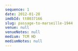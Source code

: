 ```yaml
---
sequence: 1
date: 2012-01-28
imdbId: tt0037166
slug: passage-to-marseille-1944
venue: null
venueNotes: null
medium: TCM HD
mediumNotes: null
---
```


